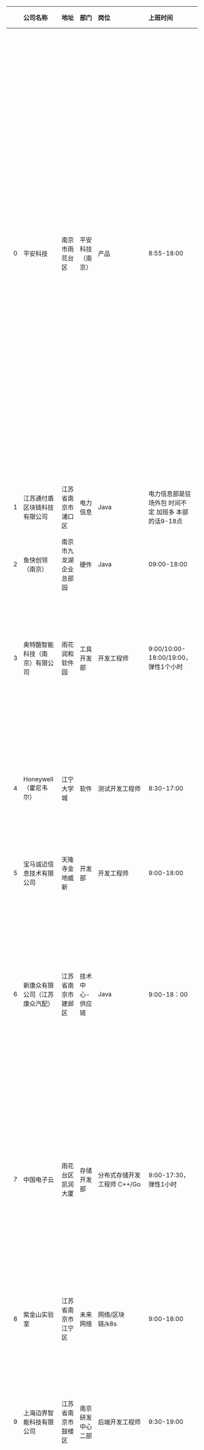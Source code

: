 |    | 公司名称                | 地址                      | 部门                    | 岗位                  | 上班时间                          | 午休时长                | 加班情况                                                                          | 公积金               | 年终奖                                   | 试用期                        | 工位电脑情况                                                                                                                  | 年假                                   | 打卡情况                         | 其他备注                                                                                                                                        | 评论                                                            | 更新时间                | 公积金比例                    | 试用期工资                       |
|---:|:--------------------|:------------------------|:----------------------|:--------------------|:------------------------------|:--------------------|:------------------------------------------------------------------------------|:------------------|:--------------------------------------|:---------------------------|:------------------------------------------------------------------------------------------------------------------------|:-------------------------------------|:-----------------------------|:--------------------------------------------------------------------------------------------------------------------------------------------|:--------------------------------------------------------------|:--------------------|:-------------------------|:----------------------------|
|  0 | 平安科技                | 南京市雨花台区                 | 平安科技（南京）              | 产品                  | 8:55-18:00                    | 1.5h                | 双休，不要求加班，但实际上每周工作日可能还是要加两三天，加班八点后餐补15，加班九点后打车费报销或报销25加油费                      | 基数工资全额8%          | 70%以上员工年终四个月及以上，亲测第一年达不到，之后达到并一定程度上更高 | 试用期3个月,工资不打折               |                                                                                                                         | 过试用期开始有年假，年假比法定要更多                   | 人脸打卡机                        | 六险二金（商业医保+企业年金）。和各大酒店集团有协议价，出差基本上都能住万豪、希尔顿。各类实物福利礼包（小家电、食品、日用品等）每年会发三四次。平安科技南京主要承接平安集团各类系统的建设交付工作，公司整体还是比较偏传统不怎么互联网，业务上的复杂度和坑都挺大的，我们都称自己叫内包 |                                                               | 2022-06-23 10:05:48 | nan                      | nan                         |
|  1 | 江苏通付盾区块链科技有限公司      | 江苏省南京市浦口区               | 电力信息                  | Java                | 电力信息部是驻场外包 时间不定 加班多 本部的话9-18点 | 1h                  | 驻场外包加班多 就一个餐补25 可以调休                                                          | 全额的12%            | 看公司情况 一般有                             | 三个月, 8折                    | 网吧工位，外包是戴尔笔记本                                                                                                           | 5天                                   | 我在驻场外包是看客户方                  |                                                                                                                                             |                                                               | 2022-06-23 10:05:06 | nan                      | nan                         |
|  2 | 鱼快创领（南京）            | 南京市九龙湖企业总部园             | 硬件                    | Java                | 09:00-18:00                   | 1.5h                | 双休，平时加班不多，看部门                                                                 | 全额的12%            | 1个月，根据绩效浮动                            | 6个月, 不打折                   | 网吧工位，笔记本+显示器                                                                                                            | 5天，一般会多送些                            | 钉钉打卡                         | 福利不错，零食饮料都有                                                                                                                                 |                                                               | 2022-06-23 10:04:35 | nan                      | nan                         |
|  3 | 奥特酷智能科技（南京）有限公司     | 雨花润和软件园                 | 工具开发部                 | 开发工程师               | 9:00/10:00-18:00/19:00，弹性1个小时 | 11:30-12:30(实际1.5h) | 看情况，基本到点就走，除非自己判断deadline前无法做完                                                | 工资全额的12%          | 承诺一个月，根据年底绩效考评向上调整，一般大于1个月            | 试用期6个月，不打折，转正目前没有答辩，也不要写申请 | Dell Precision 3651/Thinkpad P14s                                                                                       | 有，按国家规定执行，随时都可以休                     | 钉钉手机打卡，每个月有三次提忘打卡            | 工作还算轻松，节奏偏慢~                                                                                                                                |                                                               | 2022-06-23 10:03:55 | nan                      | nan                         |
|  4 | Honeywell（霍尼韦尔）     | 江宁大学城                   | 软件                    | 测试开发工程师             | 8:30-17:00                    | 11:30-13:00         | 看情况，基本到点就走，除非自己判断deadline前无法做完，周末几乎无加班，周末加班调休                                 | 工资全额的10%+年底补充年薪5% | 固定13薪，额外奖金1个月左右                       | 试用期6个月，不打折，转正目前没有答辩，也不要写申请 | 后端测试Dell,前端MAC 工位人均3,4平，空间很大，能放个床                                                                                       | 12天年假                                | 不打卡                          | 工作节奏不快，员工福利基本上每个月都会发一些东西，其他也没什么了                                                                                                            |                                                               | 2022-06-23 10:02:47 | nan                      | nan                         |
|  5 | 宝马诚迈信息技术有限公司        | 天隆寺金地威新                 | 开发部                   | 开发工程师               | 9:00-18:00                    | 12:00-13:00         | 不加班                                                                           | 全额12%             | 一个月                                   | 3个月，不打折                    | Macbook Pro + 4K显示器 + 升降办公桌                                                                                             | 10天起+12天病假                           | 刷脸闸机                         |                                                                                                                                             |                                                               | 2022-06-23 10:01:26 | nan                      | nan                         |
|  6 | 新康众有限公司（江苏康众汽配）     | 江苏省南京市建邺区               | 技术中心-供应链              | Java                | 9:00-18：00                    | 1.5h                | 不强制加班，但是你没法早走，经常晚上开会                                                          | 个人1500+公司1500     | hr说是3个月，实则0                           | 试用期3个月；不打折。                | 网吧工位，电脑自己买，公司最多报销1w，分36个月返给你                                                                                            | 入职满3年有三天，且没有陪产假这些。                   | 钉钉打卡，领导会看监控以防你打卡了但人没到        | 公司没有任何福利，老板很抠门。从大领导到小领导都只会pua。直系领导每天啥都不干，只盯着你不让你闲着，要求24小时保持工作状态                                                                             |                                                               | 2022-06-23 10:00:12 | nan                      | nan                         |
|  7 | 中国电子云               | 雨花台区凯润大厦                | 存储开发部                 | 分布式存储开发工程师 C++/Go   | 9:00-17:30，弹性1小时              | 2h                  | 124 加班，35 正常，项目忙时周六加班，可换调休                                                    | 全额12%             | 14薪，看考核                               | 试用期6个月，不打折                 | 普通                                                                                                                      | 转正后按照有年假的                            | 手机打卡，公司附近500m左右              | 饭补500每月，孩子3岁内每年10天育儿假，三八节女同胞半天假， 晚上加班到19点可报销晚餐25元标准。                                                                                        |                                                               | 2022-06-23 09:58:51 | nan                      | nan                         |
|  8 | 紫金山实验室              | 江苏省南京市江宁区               | 未来网络                  | 网络/区块链/k8s          | 9:00-18:00                    | 1.5h                | 基本上很少加班                                                                       | 总包*0.7/12，比例缴纳12% | 总包*0.2                                | 试用期6月数；工资不打折               | 工位大小1.5平方格子，提供联想台式电脑。                                                                                                   | 按照国家法定节假日。                           | 严格打卡，使用楼下打卡机人脸识别打开。          | 课题1千万别去，套路太多，管理混乱，领导一言堂，而且是没经验的一言堂                                                                                                          |                                                               | 2022-06-23 09:40:05 | nan                      | nan                         |
|  9 | 上海边界智能科技有限公司        | 江苏省南京市鼓楼区               | 南京研发中心二部              | 后端开发工程师             | 9:30-19:00                    | 1.5h                | 不强制, 但工作量大。                                                                   | 7000，比例 12%。      | 根据考核情况                                | 3个月，9折。                    | 网吧工位, 配华为 matebook 和显示器。                                                                                                | 根据工作年限, 第一年5天。                       | 钉钉                           | 试用期考核严, 转正率低, 大概率被裁, 除非你特别能卷。                                                                                                               |                                                               | 2022-03-09 02:20:30 | nan                      | nan                         |
| 10 | 浩鲸科技                | 江宁正方中路                  | 数字交通还是啥的，记不清了，在食堂那栋楼。 | 前端                  | 9:00上班，124到晚上8点，35到晚上5：30     | 1h                  | 经常出差，经常通宵，管理混乱，一个文案和交互能给你改个十几遍，bug改完立刻上线。                                     | 记不清               | 不清楚                                   | 3个月                        | 自带                                                                                                                      | 5天                                   | 严格打卡，钉钉。                     | 研发混乱，毫无管理，全是无效加班。没有所谓的下班时间。我在的那段时间天天晚上加班到凌晨，周末也是如此。同部门的同事基本都走完了。                                                                            |                                                               | 2022-03-09 02:21:16 | nan                      | nan                         |
| 11 | 明略科技                | 云密城J                    | 营销智能                  | Java                | 9:30-18:30                    | 1.5h                | 双休,我在的时候不加班，后面不清楚有没有变化                                                        | 工资10%             | 说是3个月，不确信可不可靠                         | 半年 不打折                     | 5k左右的thinkpad 可以自带，没补贴。                                                                                                 |                                      | 刷工牌打卡                        |                                                                                                                                             |                                                               | 2022-03-09 02:18:53 | nan                      | nan                         |
| 12 | 中易智能                | 江苏省南京市江宁区               | 小公司不分部门               | python开发            | 9:00-18:00                    | 1.5h                | 不加班, 但工作量大                                                                    | 具体基数忘了, 公司交一千多    | 无                                     | 三个月, 八折                    | 网吧工位                                                                                                                    | 无, 所有节假日都少放几天                        | 指纹打卡                         | 坑爹小公司, 劳动合同扣着不给你, 干三天辞职不给工资, 你还没证据告他, 对外以蒙特梭利这个名字招人                                                                                         |                                                               | 2022-02-13 10:32:56 | nan                      | nan                         |
| 13 | 杭州云嘉云计算有限公司         | 江苏省南京市软件大道118号B1栋8楼803室 | 研发部                   | 后端开发                | 9:00-18:00                    | 11:30-14:00         | 看项目组，有些组每周会有固定1-2天加班。                                                         | 工资*0.8*8%         | 一个月左右或者没有一个月                          | 三个月八折，可以跟人事谈试用期不打折。        | 公司电脑贼难用，自己带电脑，每个月190补贴。                                                                                                 | 5天                                   | 钉钉打卡                         | 氛围不行，不适合长期发展                                                                                                                                |                                                               | 2022-02-12 07:05:14 | nan                      | nan                         |
| 14 | 南京国电南思科技发展股份有限公司    | 江苏省南京市江宁区               | 研发部                   | 后端开发                | 9:00-18:00                    | 12:00-13:00(实际1.5h) | 124加班到8点（晚上5.30可以出去吃饭，7点钟回公司就行，实际加班只加1小时），35 正常；正常情况下，项目不急，到点就走，急的话看情况自己加班不加班 | 基数底薪，比例 10%。      | 两个月基础工资，优秀员工三个月基础工资                   | 三个月八折                      | 自己带电脑，每个月150补贴                                                                                                          | 5天，春节休完                              | 企业微信打卡，基本不按照打卡考核绩效           | 氛围很轻松，同事反对内卷                                                                                                                                |                                                               | 2022-02-12 07:02:56 | nan                      | nan                         |
| 15 | 南京论之语网络技术有限公司       | 创E梦工厂3号楼                | 研发部                   | 研发一部                | 9:00-18:00                    | 12:00-13:30         | 995（强制每周工时47.5h）                                                              | 基数8%。             | 根据公司业绩提供                              | 试用期3个月；打8折                 | diy台式机                                                                                                                  | 有，根据工龄计算                             | 钉钉打开，每个月有三次补打卡               | 项目组开发周期很紧，任务量偏多                                                                                                                             |                                                               | 2022-02-12 07:02:08 | nan                      | nan                         |
| 16 | 江苏图星软件科技有限责任公司      | 云密城                     | 研发部/产品部               | Java/前端/测试/产品       | 9:00-18:00                    | 2h                  | 周二晚加班7点到9点 ，周四晚加班7点到10点                                                       | nan               | 1-3个月，看领导给你的评价，                       | nan                        | win台式机，网吧位                                                                                                              | 在职时长/365*5                           | 严格钉钉打卡                       | 除工资外无补贴，135每天打卡的工作时间必须满足7小时，一周40个小时工作时长。到点就可以走                                                                                              |                                                               | 2022-02-10 14:14:05 | 第一年工资的一半，次年全额，比例 10%     | 8折，两个月的试用                   |
| 17 | 安元科技                | 江北研创园                   | 启业云-平台研发              | 中间件架构               | 9:00-17:30                    | 12:00-13:00(实际1.5h) | 看情况，基本到点就走，除非有上线                                                              | nan               | 无                                     | 试用期3个月；打8折                 | dell台式机                                                                                                                 | 有，过年一次性强制休完                          | 指纹打卡，每个月有三次提忘打卡              | 工作还算轻松，节奏偏慢~                                                                                                                                |                                                               | 2022-02-10 07:19:05 | 基数6K 9K 12K不等按级别来，比例 8%。 | nan                         |
| 18 | 南京三百云信息科技有限公司（车300） | 鼓楼区                     |                       | Java                | 9:00-18:00                    | 1.5h                | 不强制加班，加班换调休，无加班费，年底清零                                                         | nan               | 承诺13薪-14；！！第一年无                       | nan                        | 提供电脑                                                                                                                    | 每两个月发一天                              | 两次补卡，严格准点打卡。迟到可用调休补(起步0.5h)  | 抠                                                                                                                                           | lfc ?                                                         | 2022-02-11 10:04:17 | 基数 工资80%，比例 7%           | 100%                        |
| 19 | 南京叶子科技有限公司          | 江苏省南京市雨花台区              | 营销IT事业部               | Java                | 9:00-18:30                    | 1.5h                | 正常下班双休，视项目进度自行申请加班                                                            | 比例 10%左右          | 按KPI决定0~2个月                           | 试用期 3个月，8折，转正返还            | 工位大小1.5 * 1 长桌，台式机i5-8400 + 8g + 可申请硬盘                                                                                  | 入职即可                                 | OPPO自研IM软件TT打卡               |                                                                                                                                             |                                                               | 2022-02-07 06:37:12 | nan                      | nan                         |
| 20 | 思杰（Citrix）          | 江宁九龙湖                   |                       |                     | 09:00-17:00                   |                     | 不加班                                                                           | nan               |                                       | nan                        | 升降桌+工作站（ 32G+1T ）+MacBook +双显示器+超大工位                                                                                    | 年假 15 天，入司满 1 年增加 1 天，上限 20 天        |                              |                                                                                                                                             |                                                               | 2022-02-07 06:38:11 | 公司缴纳双边12%                |                             |
| 21 | 云账房                 | 地址：南站绿地之窗               | 中台                    | Python              | 9:30-18:30                    | 1.5h                | 一个月平均加班天数3到4天                                                                 | nan               | 去年只发了半个月                              | nan                        | 网吧工位，一个台式主机，两个24寸1080P显示器                                                                                               | 五天年假，按入职日期折算                         | 钉钉打卡，每个月五次补卡机会               | 根据项目仅仅程度不强制加班。晚上加班白给，周末加班调休                                                                                                                 | {                                                             | 2022-02-11 01:20:28 | 总薪资 * 0.8 * 0.6 * 10%    | 三个月，薪资打八折                   |
|    |                     |                         |                       |                     |                               |                     |                                                                               |                   |                                       |                            |                                                                                                                         |                                      |                              |                                                                                                                                             | "公司名称": "云账房",                                                |                     |                          |                             |
|    |                     |                         |                       |                     |                               |                     |                                                                               |                   |                                       |                            |                                                                                                                         |                                      |                              |                                                                                                                                             | "地址": "地址：南站绿地之窗",                                            |                     |                          |                             |
|    |                     |                         |                       |                     |                               |                     |                                                                               |                   |                                       |                            |                                                                                                                         |                                      |                              |                                                                                                                                             | "部门": "税务事业部",                                                |                     |                          |                             |
|    |                     |                         |                       |                     |                               |                     |                                                                               |                   |                                       |                            |                                                                                                                         |                                      |                              |                                                                                                                                             | "岗位": "前端",                                                   |                     |                          |                             |
|    |                     |                         |                       |                     |                               |                     |                                                                               |                   |                                       |                            |                                                                                                                         |                                      |                              |                                                                                                                                             | "上班时间": "9:00-18:00",                                         |                     |                          |                             |
|    |                     |                         |                       |                     |                               |                     |                                                                               |                   |                                       |                            |                                                                                                                         |                                      |                              |                                                                                                                                             | "午休时长": "1.5h",                                               |                     |                          |                             |
|    |                     |                         |                       |                     |                               |                     |                                                                               |                   |                                       |                            |                                                                                                                         |                                      |                              |                                                                                                                                             | "加班情况": "发版的时候，会加到10点。上面领导抓得紧的话，会要求每周两天加到8点，没事也要干坐着",         |                     |                          |                             |
|    |                     |                         |                       |                     |                               |                     |                                                                               |                   |                                       |                            |                                                                                                                         |                                      |                              |                                                                                                                                             | "公积金比例": "总薪资 * 0.8 * 0.6 * 10%",                             |                     |                          |                             |
|    |                     |                         |                       |                     |                               |                     |                                                                               |                   |                                       |                            |                                                                                                                         |                                      |                              |                                                                                                                                             | "年终奖": "去年只发了半个月",                                            |                     |                          |                             |
|    |                     |                         |                       |                     |                               |                     |                                                                               |                   |                                       |                            |                                                                                                                         |                                      |                              |                                                                                                                                             | "试用期工资": "三个月，薪资不打折(可跟HR谈)",                                  |                     |                          |                             |
|    |                     |                         |                       |                     |                               |                     |                                                                               |                   |                                       |                            |                                                                                                                         |                                      |                              |                                                                                                                                             | "工位电脑情况": "网吧工位，一个台式主机，两个24寸1080P显示器。椅子最烂了，坐着咯吱咯吱响",          |                     |                          |                             |
|    |                     |                         |                       |                     |                               |                     |                                                                               |                   |                                       |                            |                                                                                                                         |                                      |                              |                                                                                                                                             | "年假": "五天年假，按入职日期折算，每两个月发放一天",                                |                     |                          |                             |
|    |                     |                         |                       |                     |                               |                     |                                                                               |                   |                                       |                            |                                                                                                                         |                                      |                              |                                                                                                                                             | "打卡情况": "钉钉打卡，每个月五次补卡机会",                                     |                     |                          |                             |
|    |                     |                         |                       |                     |                               |                     |                                                                               |                   |                                       |                            |                                                                                                                         |                                      |                              |                                                                                                                                             | "其他备注": "调薪需要答辩，还不一定有名额，通过率也不是很高，过了涨幅在1-2千左右。还不是每年都有答辩，看公司情况" |                     |                          |                             |
|    |                     |                         |                       |                     |                               |                     |                                                                               |                   |                                       |                            |                                                                                                                         |                                      |                              |                                                                                                                                             | }                                                             |                     |                          |                             |
| 22 | 江苏长江汇科技有限公司         | 鼓楼区                     | 技术部                   | Java                | 9:00-17:30                    | 1.5h                | 按需加班                                                                          | nan               | 基数5000 按照绩效或多或少                       | nan                        | 无隔板工位，配台式电脑，自带电脑每个月有200补贴，持续24个月。                                                                                       |                                      | 钉钉严格打卡                       |                                                                                                                                             |                                                               | 2022-02-06 13:30:06 | 基数 看个人，比例 5%             | 8折                          |
| 23 | 南京伯索网络科技有限公司（PLASO） | 秦淮区                     |                       |                     | 9:00-18:00                    | 1h                  | 124 加班，35 正常；大小周                                                              | nan               | 一般无                                   | nan                        | 网吧工位                                                                                                                    | 入职一年后才有，每年加一天                        | 企业微信打卡，每月三次迟到机会              |                                                                                                                                             |                                                               | 2022-02-06 13:26:16 | 基数南京底薪，比例 8%             | 3个月8折                       |
| 24 | 南京耀多信息技术有限公司        | 江苏南京                    | 技术部                   | Android             | 9:00-18:00                    | 1h                  | 一开始996，后来发不起加班费不给加班了，欠的加班费也不发                                                 | nan               | 无                                     | nan                        | 提供笔记本                                                                                                                   | 有                                    | 钉钉位置打卡                       | 老板阴晴不定，随意开除员工                                                                                                                               |                                                               | 2022-01-25 02:22:42 | 最低额度                     | 八折                          |
| 25 | 南京希音电子商务有限公司        | 天溯产业园                   |                       | 前端                  | 10:00-18:00(到20:00有50补贴)      | 12:00-13:30         | 看部门，不强制，有工时排名。                                                                | nan               | 看部门盈利情况和个人绩效定                         | nan                        | 配mac m1+显示器，网吧工作环境，工位挤。                                                                                                 | 法定年假，可用加班时长来调休                       | 1月3次补卡                       | 抠，舍得给校招生，不舍得给社招生。多余的调休时长换钱200/d                                                                                                             |                                                               | 2022-01-25 01:58:09 | 基础工资的8%                  | 试用期6个月，100%工资不打折            |
| 26 | 慧资环球                | 白下（年中搬到河西）              | 研发中心                  | .NET/Python etc.    | 自己安排，满8小时工时就好                 | 自己安排                | 不加班                                                                           | nan               | 13薪，每年调薪一次                            | nan                        | 一个高配台式机或者一个高配Dell工作站笔记本，两个40寸4K显示器 Processor Intel(R) Core(TM) i9-10980XE CPU @ 3.00GHz 3.00 GHz  128GB RAM (新的台式机配置标准) | 10 ~ 20天                             | 完全不打卡                        | 内推VX：Just1n                                                                                                                                 |                                                               | 2022-01-24 14:35:55 | 全额8%                     | 不打折                         |
| 27 | 零字节                 | 建邺                      |                       | Go/Rust/JS/TS/产品/运营 | 9：30-6：30                     | 1.5h                | 不加班                                                                           | nan               | 13薪，每年调薪一次                            | nan                        | macbook pro（入职满三年电脑转赠给员工），每人配一个显示器（24-32寸）                                                                              | 入职转正就享受年假                            | 飞书打卡                         | 节日红包、年度旅游（21年三亚一周）                                                                                                                          |                                                               | 2022-01-24 14:32:45 | 8%                       | 应届生八折，有工作经验的不打折             |
| 28 | 南京力方科技有限公司(力方智充)    | 雨花台区软件谷科创城              | 技术部                   | Java                | 9:00-18:00                    | 1.5h                | 124固定加班到9点                                                                    | nan               | 无                                     | nan                        | 网吧工位，自带电脑                                                                                                               | 法定年假                                 | 严格打卡，迟打卡扣30，不打卡半天工资          |                                                                                                                                             |                                                               | 2022-01-24 14:29:37 | 最低，双边合计512               | 三个月，打八折                     |
| 29 | 硅基智能                | 软件大道                    | 创新产品事业群               | Java                | 9:00-18:30                    | 1.5h                | 没事到点走，部门氛围卷                                                                   | nan               | 13薪还是根据公司业绩提供，是否折扣，折扣比例。              | nan                        | 网吧工位                                                                                                                    | 满一年才有正常年假，年假次年一月发放（不满一年打折）           | 是否严格打卡，使用的软件或者方式（比如钉钉或人脸识别）。 |                                                                                                                                             |                                                               | 2022-01-24 14:25:34 | 基数5500，比例10%             | 不打折                         |
| 30 | 百家云                 | 雨花台软件谷科创城               |                       | Java                | 9:00-18:30                    | 1.5h                | 周1,2,4正常加班，不想加班也行                                                             | nan               |                                       | nan                        | mac笔记本+小米曲面屏显示器                                                                                                         | 年假次年一月发放，每满一年+1天                     | 每个月有4次迟到补卡机会，早上9.15之前打卡不算迟到  |                                                                                                                                             |                                                               | 2022-01-24 14:21:22 |                          | 6个月不打折。                     |
| 31 | 创维南京分公司             | 雨花云密城                   | web后台                 | Java                | 09:30                         | 1.5h                | 995                                                                           | nan               | 1个月工资                                 | nan                        | Windows电脑+dell显示器                                                                                                       | 法定年假                                 | 弹性打卡                         |                                                                                                                                             |                                                               | 2022-01-24 14:19:34 | 工资八折的10%                 | 不打折                         |
| 32 | 新视云                 | 雨花台                     |                       | Java                | 9:00-17:30                    | 1h                  | 看部门，业务部门偶尔加班，技术支持部门基本不加班                                                      | nan               | 固定13薪                                 | nan                        | 配笔记本+显示器                                                                                                                | 5天年假+5天带薪病假（入职自动折算当年年假）              | 不打卡                          |                                                                                                                                             |                                                               | 2022-01-24 14:17:01 | 基数5k，比例8%                | 3年合同，试用期总共6个月，前三个月8折，后三个月全薪 |
| 33 | 华为                  | 华为南研所                   |                       | Java                | 9:00                          | 12:00-13:40         | 看部门情况。好部门：124加班8：30，35正常下班,差部门：天天11点以后                                        | nan               | 看部门盈利情况和个人绩效定                         | nan                        | 配win台式机+双屏                                                                                                              | 没签奋斗协议的5天，但一般不给休，第二年可以换成钱。签了的自愿放弃年假了 | 必须按时打卡                       |                                                                                                                                             |                                                               | 2022-01-24 14:17:32 | 基础工资的5%                  | 试用期6个月，100%工资不打折            |
| 34 | 满帮                  | 雨花区万博科技园                |                       | Java                | 9:00-18:30                    | 1.5h                | 看部门，不强制， 周五基本不加，还有每月一天奋斗日（年底算工资）， 据说要取消了                                      | nan               | 上下半年绩效                                | nan                        | 联想                                                                                                                      |                                      |                              |                                                                                                                                             |                                                               | 2022-01-24 14:10:47 | 全额8%                     |                             |
| 35 | A示例xxx公司            | xx区                     | xxx事业部                | Java                | 9:00-18:30                    | 1.5h                | 135 加班，24 正常；大小周等等                                                            | nan               | 13薪还是根据公司业绩提供，是否折扣，折扣比例。              | nan                        | 工位大小，环境，是否提供设备，设备型号种类。                                                                                                  | 是否有入职就有，是否有前置条件才有。                   | 是否严格打卡，使用的软件或者方式（比如钉钉或人脸识别）。 |                                                                                                                                             |                                                               | 2022-01-24 13:11:01 | 基数 xxxx，比例 xx%           | 是否打折，比如 xx%。                |